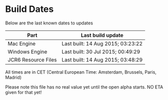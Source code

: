 # Build Dates

Below are the last known dates to updates

Part | Last build update
-----|-----
Mac Engine | Last built: 14 Aug 2015; 03:23:22
Windows Engine | Last built: 30 Jul 2015; 00:49:29
JCR6 Resource Files | Last built: 14 Aug 2015; 03:48:29
All times are in CET (Central European Time: Amsterdam, Brussels, Paris, Madrid)


Please note this file has no real value yet until the open alpha starts. NO ETA given for that yet!
